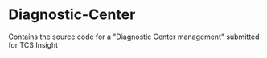 # Diagnostic-Center
Contains the source code for a "Diagnostic Center management" submitted for TCS Insight

